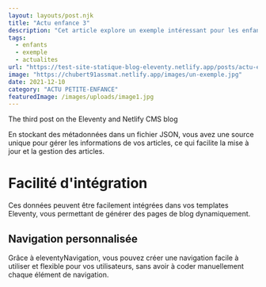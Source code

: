 ```yaml
---
layout: layouts/post.njk
title: "Actu enfance 3"
description: "Cet article explore un exemple intéressant pour les enfants."
tags: 
  - enfants
  - exemple
  - actualites
url: "https://test-site-statique-blog-eleventy.netlify.app/posts/actu-enfance-3"
image: "https://chubert91assmat.netlify.app/images/un-exemple.jpg"
date: 2021-12-10
category: "ACTU PETITE-ENFANCE"
featuredImage: /images/uploads/image1.jpg
---
```


The third post on the Eleventy and Netlify CMS blog

En stockant des métadonnées dans un fichier JSON, vous avez une source unique pour gérer les informations de vos articles, ce qui facilite la mise à jour et la gestion des articles.

# Facilité d'intégration

Ces données peuvent être facilement intégrées dans vos templates Eleventy, vous permettant de générer des pages de blog dynamiquement.

## Navigation personnalisée

Grâce à eleventyNavigation, vous pouvez créer une navigation facile à utiliser et flexible pour vos utilisateurs, sans avoir à coder manuellement chaque élément de navigation.
